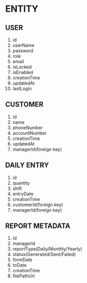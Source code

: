 # ENTITY

## USER 
1. id
1. userName
1. password
1. role
1. email
1. isLocked
1. isEnabled
1. creationTime
1. updatedAt
1. lastLogin

## CUSTOMER
1. id
1. name
1. phoneNumber
1. accountNumber
1. creationTime
1. updatedAt
1. managerId(foreign key)

## DAILY ENTRY

1. id
1. quantity
1. shift
1. entryDate
1. creationTime
1. customerId(foreign key)
1. managerId(foreign key)


## REPORT METADATA
1. id
1. managerId
1. reportType(Daily/Monthly/Yearly)
1. status(Generated/Sent/Failed)
1. formDate
1. toDate
1. creationTime
1. filePathUrl
